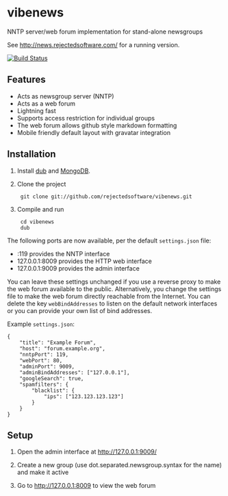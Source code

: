 vibenews
========

NNTP server/web forum implementation for stand-alone newsgroups

See <http://news.rejectedsoftware.com/> for a running version.

[![Build Status](https://travis-ci.org/rejectedsoftware/vibenews.svg?branch=master)](https://travis-ci.org/rejectedsoftware/vibenews)

Features
--------

 - Acts as newsgroup server (NNTP)
 - Acts as a web forum
 - Lightning fast
 - Supports access restriction for individual groups
 - The web forum allows github style markdown formatting
 - Mobile friendly default layout with gravatar integration


Installation
------------

1. Install [dub](https://github.com/rejectedsoftware/dub/) and [MongoDB](http://www.mongodb.org/).

2. Clone the project

        git clone git://github.com/rejectedsoftware/vibenews.git
    
3. Compile and run

        cd vibenews
        dub

The following ports are now available, per the default `settings.json` file:

 - :119 provides the NNTP interface
 - 127.0.0.1:8009 provides the HTTP web interface
 - 127.0.0.1:9009 provides the admin interface

You can leave these settings unchanged if you use a reverse proxy to make the web forum available to the public. Alternatively, you change the settings file to make the web forum directly reachable from the Internet. You can delete the key `webBindAddresses` to listen on the default network interfaces or you can provide your own list of bind addresses.

Example `settings.json`:

```
{
	"title": "Example Forum",
	"host": "forum.example.org",
	"nntpPort": 119,
	"webPort": 80,
	"adminPort": 9009,
	"adminBindAddresses": ["127.0.0.1"],
	"googleSearch": true,
	"spamfilters": {
		"blacklist": {
			"ips": ["123.123.123.123"]
		}
	}
}
```


Setup
-----

1. Open the admin interface at <http://127.0.0.1:9009/>

2. Create a new group (use dot.separated.newsgroup.syntax for the name) and make it active

3. Go to <http://127.0.0.1:8009> to view the web forum
